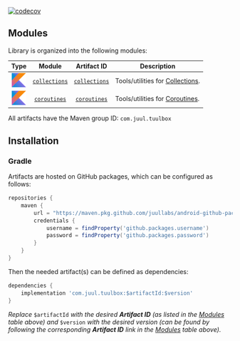 [![codecov](https://codecov.io/gh/JuulLabs/tuulbox/branch/master/graph/badge.svg?token=24ilSLPwN2)](https://codecov.io/gh/JuulLabs/tuulbox)

## Modules

Library is organized into the following modules:

| Type                            | Module                       | Artifact ID     | Description                        |
|:-------------------------------:|:----------------------------:|:---------------:|------------------------------------|
| ![Kotlin](artwork/kotlin.png)   | [`collections`](collections) | [`collections`] | Tools/utilities for [Collections]. |
| ![Kotlin](artwork/kotlin.png)   | [`coroutines`](coroutines)   | [`coroutines`]  | Tools/utilities for [Coroutines].  |


All artifacts have the Maven group ID: `com.juul.tuulbox`

## Installation

### Gradle

Artifacts are hosted on GitHub packages, which can be configured as follows:

```groovy
repositories {
    maven {
        url = "https://maven.pkg.github.com/juullabs/android-github-packages"
        credentials {
            username = findProperty('github.packages.username')
            password = findProperty('github.packages.password')
        }
    }
}
```

Then the needed artifact(s) can be defined as dependencies:

```groovy
dependencies {
    implementation 'com.juul.tuulbox:$artifactId:$version'
}
```

_Replace_ `$artifactId` _with the desired **Artifact ID** (as listed in the [Modules](#modules)
table above) and_ `$version` _with the desired version (can be found by following the corresponding
**Artifact ID** link in the [Modules](#modules) table above)._


[`collections`]: https://github.com/JuulLabs/android-github-packages/packages/215143
[Collections]: https://kotlinlang.org/docs/reference/collections-overview.html
[`coroutines`]: https://github.com/JuulLabs/android-github-packages/packages/261605
[Coroutines]: https://kotlinlang.org/docs/reference/coroutines-overview.html

